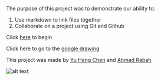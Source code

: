 The purpose of this project was to demonstrate our ability to:
1. Use markdown to link files together
2. Collaborate on a project using Git and Github

Click [here](home.md) to begin

Click here to go to the [google drawing](https://docs.google.com/drawings/d/1y8Hyq79d6E17AotUakZe_VmED5Nuwtp0NNucIFsOV-o)

This project was made by [Yu Hang Chen](https://github.com/yuhangc9321) and [Ahmad Rabah](https://github.com/ahmadr9279)

![alt text](https://cdn.pixabay.com/photo/2016/11/05/08/23/matrix-1799661_640.jpg)